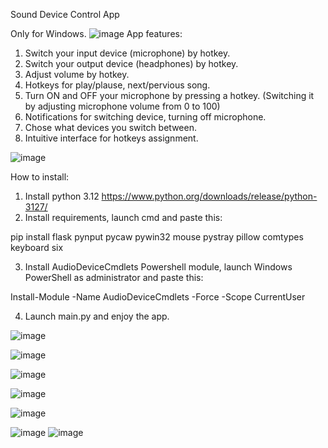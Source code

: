Sound Device Control App

Only for Windows.
![image](https://github.com/user-attachments/assets/02de48b0-698b-416b-8cc5-6d1eea045e8e)
App features:

1. Switch your input device (microphone) by hotkey.
2. Switch your output device (headphones) by hotkey.
3. Adjust volume by hotkey.
4. Hotkeys for play/plause, next/pervious song.
5. Turn ON and OFF your microphone by pressing a hotkey. (Switching it by adjusting microphone volume from 0 to 100)
6. Notifications for switching device, turning off microphone.
7. Chose what devices you switch between.
8. Intuitive interface for hotkeys assignment. 

![image](https://github.com/user-attachments/assets/02de48b0-698b-416b-8cc5-6d1eea045e8e)

How to install:
1. Install python 3.12 https://www.python.org/downloads/release/python-3127/
2. Install requirements, launch cmd and paste this:

pip install flask pynput pycaw pywin32 mouse pystray pillow comtypes keyboard six

3. Install AudioDeviceCmdlets Powershell module, launch Windows PowerShell as administrator and paste this:

Install-Module -Name AudioDeviceCmdlets -Force -Scope CurrentUser

4. Launch main.py and enjoy the app.

![image](https://github.com/user-attachments/assets/02de48b0-698b-416b-8cc5-6d1eea045e8e)

![image](https://github.com/user-attachments/assets/64039e2c-595a-4502-afbf-e137b6110e13)

![image](https://github.com/user-attachments/assets/1568717a-fda7-4d06-868e-be09c23c3913)

![image](https://github.com/user-attachments/assets/6d36aa7c-c14a-4209-b591-930b3b6dea17)

![image](https://github.com/user-attachments/assets/9fb8c241-60ad-4a44-8bef-63f80ade8278)

![image](https://github.com/user-attachments/assets/5899de9f-1edf-4344-994f-f50c2808b101)
![image](https://github.com/user-attachments/assets/4eec6197-dca9-4601-b055-cfa56b39da6b)






